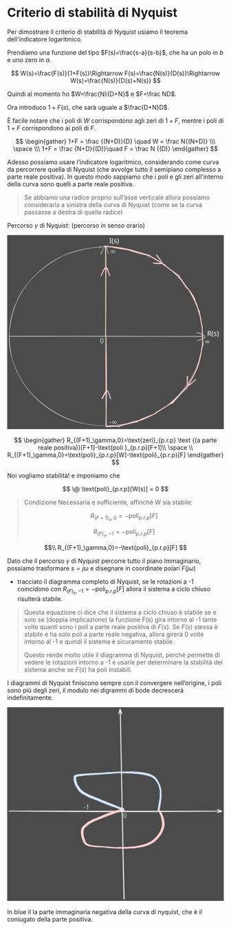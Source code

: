 # Criterio di stabilità di Nyquist
Per dimostrare il criterio di stabilità di Nyquist usiamo il teorema dell’indicatore logaritmico.

Prendiamo una funzione del tipo $F(s)=\frac{s-a}{s-b}$, che ha un polo in $b$ e uno zero in $a$.

$$
W(s)=\frac{F(s)}{1+F(s)}\Rightarrow F(s)=\frac{N(s)}{D(s)}\Rightarrow W(s)=\frac{N(s)}{D(s)+N(s)}
$$

Quindi al momento ho $W=\frac{N}{D+N}$ e $F=\frac ND$.

Ora introduco $1+F(s)$, che sarà uguale a $\frac{D+N}D$.

È facile notare che i poli di $W$ corrispondono agli zeri di $1+F$, mentre i poli di $1+F$ corrispondono ai poli di $F$.

$$
\begin{gather}
1+F = \frac {(N+D)}{D} \quad W = \frac N{(N+D)} \\\
\space \\\
1+F = \frac {N+D}{(D)}\quad F = \frac N {(D)} 
\end{gather}
$$

Adesso possiamo usare l’indicatore logaritmico, considerando come curva da percorrere quella di Nyquist (che avvolge tutto il semipiano complesso a parte reale positiva). In questo modo sappiamo che i poli e gli zeri all’interno della curva sono quelli a parte reale positiva.

<aside>

>Se abbiamo una radice proprio sull’asse verticale allora possiamo considerarla a sinistra della curva di Nyquist (come se la curva passasse a destra di quella radice)

</aside>

Percorso $\gamma$ di Nyquist: (percorso in senso orario)

![Nyquist](img/NyquistFDA.svg)

$$
\begin{gather}
R_{(F+1)_\gamma,0}=\text{zeri}_{p.r.p} \text {(a parte reale positiva)}[F+1]-\text{poli }_{p.r.p}[F+1]\\
\space \\
R_{(F+1)_\gamma,0}=\text{poli}_{p.r.p}[W]-\text{poli}_{p.r.p}[F]
\end{gather}
$$

Noi vogliamo stabilità! e imponiamo che

$$
\@ \text{poli}_{p.r.p}[W(s)] = 0
$$

> Condizione Necessaria e sufficiente, affinché W sia stabile:
> 
>$$R_{(F+1)_\gamma,0}=-\text{poli}_{p.r.p}[F]$$
> 
>$$R_{(F)_\gamma,-1}=-\text{poli}_{p.r.p}[F]$$
> 

$$\\
R_{(F+1)_\gamma,0}=-\text{poli}_{p.r.p}[F]
$$

Dato che il percorso $\gamma$ di Nyquist percorre tutto il piano Immaginario, possiamo trasformare
$s = j\omega$ e disegnare in coordinate polari $F(j\omega)$

- tracciato il diagramma completo di Nyquist, se le rotazioni a -1 coincidono con 
$R_{(F)_\gamma,-1}=-\text{poli}_{p.r.p}[F]$ allora il sistema a ciclo chiuso risulterà stabile.

<aside>

>Questa equazione ci dice che il sistema a ciclo chiuso è stabile se e solo se (doppia implicazione) la funzione F(s) gira intorno al -1 tante volte quanti sono i poli a parte reale positiva di $F(s)$. Se $F(s)$ stessa è stabile e ha solo poli a parte reale negativa, allora girerà 0 volte intorno al -1 e quindi il sistema è sicuramente stabile.
>
>Questo rende molto utile il diagramma di Nyquist, perché permette di vedere le rotazioni intorno a -1 e usarle per determinare la stabilità del sistema anche se $F(s)$ ha poli instabili.

</aside>

I diagrammi di Nyquist finiscono sempre con il convergere nell’origine, i poli sono più degli zeri, il modulo nei digrammi di bode decrescerà indefinitamente.

![NyquistExample](img/NyquistExampleFDA.svg)

In blue il la parte immaginaria negativa della curva di nyquist, che è il coniugato della parte positiva.
